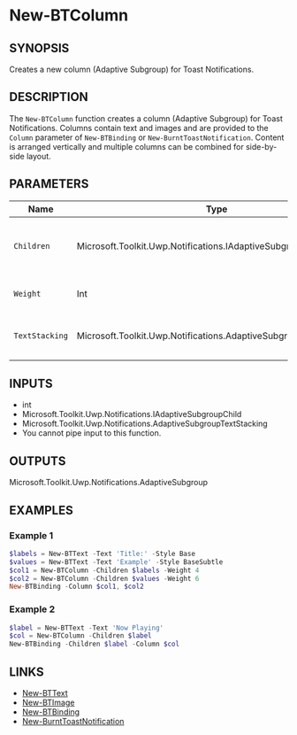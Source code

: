 # New-BTColumn

## SYNOPSIS

Creates a new column (Adaptive Subgroup) for Toast Notifications.

## DESCRIPTION

The `New-BTColumn` function creates a column (Adaptive Subgroup) for Toast Notifications.
Columns contain text and images and are provided to the `Column` parameter of `New-BTBinding` or `New-BurntToastNotification`.
Content is arranged vertically and multiple columns can be combined for side-by-side layout.

## PARAMETERS

| Name          | Type                                                                        | Description                                                                                                                             |
|---------------|-----------------------------------------------------------------------------|-----------------------------------------------------------------------------------------------------------------------------------------|
| `Children`    | Microsoft.Toolkit.Uwp.Notifications.IAdaptiveSubgroupChild[]                | Array. Elements (such as Adaptive Text or Image objects) for display in this column, created via `New-BTText` or `New-BTImage`.         |
| `Weight`      | Int                                                                         | The relative width of this column compared to others in the toast.                                                                       |
| `TextStacking`| Microsoft.Toolkit.Uwp.Notifications.AdaptiveSubgroupTextStacking            | Enum. Controls vertical alignment of the content; accepts values from `AdaptiveSubgroupTextStacking`.                                   |

## INPUTS

- int
- Microsoft.Toolkit.Uwp.Notifications.IAdaptiveSubgroupChild
- Microsoft.Toolkit.Uwp.Notifications.AdaptiveSubgroupTextStacking
- You cannot pipe input to this function.

## OUTPUTS

Microsoft.Toolkit.Uwp.Notifications.AdaptiveSubgroup

## EXAMPLES

### Example 1

```powershell
$labels = New-BTText -Text 'Title:' -Style Base
$values = New-BTText -Text 'Example' -Style BaseSubtle
$col1 = New-BTColumn -Children $labels -Weight 4
$col2 = New-BTColumn -Children $values -Weight 6
New-BTBinding -Column $col1, $col2
```

### Example 2

```powershell
$label = New-BTText -Text 'Now Playing'
$col = New-BTColumn -Children $label
New-BTBinding -Children $label -Column $col
```

## LINKS

- [New-BTText](New-BTText.md)
- [New-BTImage](New-BTImage.md)
- [New-BTBinding](New-BTBinding.md)
- [New-BurntToastNotification](New-BurntToastNotification.md)
